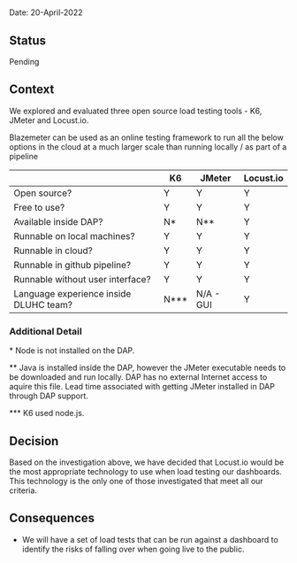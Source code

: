 # 

Date: 20-April-2022

## Status

Pending

## Context

We explored and evaluated three open source load testing tools - K6, JMeter and Locust.io.

Blazemeter can be used as an online testing framework to run all the below options in the cloud at a much larger scale than running locally / as part of a pipeline

|                                        | K6   | JMeter    | Locust.io |
|----------------------------------------|------|-----------|-----------|
| Open source?                           | Y    | Y         | Y         |
| Free to use?                           | Y    | Y         | Y         |
| Available inside DAP?                  | N*   | N**       | Y         |
| Runnable on local machines?            | Y    | Y         | Y         |
| Runnable in cloud?                     | Y    | Y         | Y         |
| Runnable in github pipeline?           | Y    | Y         | Y         |
| Runnable without user interface?       | Y    | Y         | Y         |
| Language experience inside DLUHC team? | N*** | N/A - GUI | Y         |

### Additional Detail
\* Node is not installed on the DAP.

\*\* Java is installed inside the DAP, however the JMeter executable needs to be downloaded and run locally. DAP has no external Internet access to aquire this file. Lead time associated with getting JMeter installed in DAP through DAP support.

\*\*\* K6 used node.js.

## Decision

Based on the investigation above, we have decided that Locust.io would be the most appropriate technology to use when load testing our dashboards.
This technology is the only one of those investigated that meet all our criteria.


## Consequences

- We will have a set of load tests that can be run against a dashboard to identify the risks of falling over when going live to the public.
